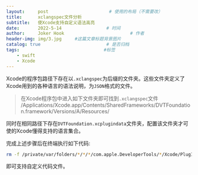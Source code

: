 ```yaml
---
layout:     post                       # 使用的布局（不需要改）
title:      xclangspec文件分析
subtitle:   使Xcode支持自定义语法高亮
date:       2022-5-14                 # 时间
author:     Joker Hook                         # 作者
header-img: img/3.jpg     #这篇文章标题背景图片
catalog: true                         # 是否归档
tags:                                #标签
    - swift
    - Xcode
---
```


Xcode的程序包路径下存在以`.xclangspec`为后缀的文件夹。这些文件夹定义了Xcode用到的各种语言的语法说明，为`JSON`格式的文件。

> 在Xcode程序包中进入如下文件夹即可找到`.xclangspec`文件
> /Applications/Xcode.app/Contents/SharedFrameworks/DVTFoundation.framework/Versions/A/Resources/


同时在相同路径下存在`DVTFoundation.xcplugindata`文件夹，配置该文件夹才可使的Xcode懂得支持的语言集合。

完成上述步骤后在终端执行如下代码:
```sh
rm -f /private/var/folders/*/*/*/com.apple.DeveloperTools/*/Xcode/PlugInCache-Debug.xcplugincache
```
即可支持自定义代码文件。
